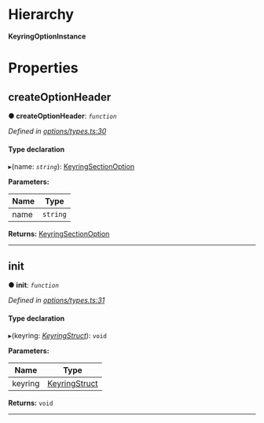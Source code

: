 

# Hierarchy

**KeyringOptionInstance**

# Properties

<a id="createoptionheader"></a>

##  createOptionHeader

**● createOptionHeader**: *`function`*

*Defined in [options/types.ts:30](https://github.com/polkadot-js/ui/blob/844a46d/packages/ui-keyring/src/options/types.ts#L30)*

#### Type declaration
▸(name: *`string`*): [KeyringSectionOption](../modules/_options_types_.md#keyringsectionoption)

**Parameters:**

| Name | Type |
| ------ | ------ |
| name | `string` |

**Returns:** [KeyringSectionOption](../modules/_options_types_.md#keyringsectionoption)

___
<a id="init"></a>

##  init

**● init**: *`function`*

*Defined in [options/types.ts:31](https://github.com/polkadot-js/ui/blob/844a46d/packages/ui-keyring/src/options/types.ts#L31)*

#### Type declaration
▸(keyring: *[KeyringStruct](_types_.keyringstruct.md)*): `void`

**Parameters:**

| Name | Type |
| ------ | ------ |
| keyring | [KeyringStruct](_types_.keyringstruct.md) |

**Returns:** `void`

___

